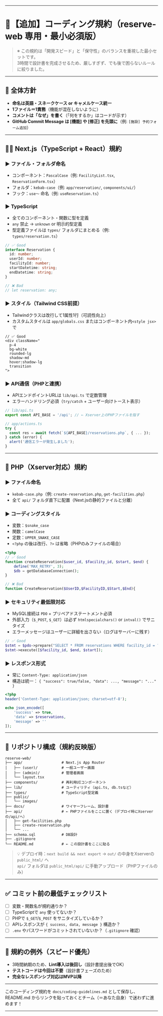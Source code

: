 
---

# 📜【追加】コーディング規約（reserve-web 専用・最小必須版）

> ※ この規約は「開発スピード」と「保守性」のバランスを重視した最小セットです。  
> 3時間で設計書を完成させるため、厳しすぎず、でも後で困らないルールに絞りました。

---

## 🎯 全体方針

- **命名は英語・スネークケース or キャメルケース統一**
- **1ファイル＝1責務**（機能が混在しないように）
- **コメントは「なぜ」を書く**（「何をするか」はコードが示す）
- **GitHub Commit Message は [機能] や [修正] を先頭に**（例: `[施設] 予約フォーム追加`）

---

## 🧑‍💻 Next.js（TypeScript + React）規約

### ▶ ファイル・フォルダ命名
- コンポーネント：`PascalCase`（例: `FacilityList.tsx`, `ReservationForm.tsx`）
- フォルダ：`kebab-case`（例: `app/reservation/`, `components/ui/`）
- フック：`use〜` 命名（例: `useReservation.ts`）

### ▶ TypeScript
- 全てのコンポーネント・関数に型を定義
- `any` 禁止 → `unknown` or 明示的型定義
- 型定義ファイルは `types/` フォルダにまとめる（例: `types/reservation.ts`）

```ts
// ✅ Good
interface Reservation {
  id: number;
  userId: number;
  facilityId: number;
  startDatetime: string;
  endDatetime: string;
}

// ❌ Bad
// let reservation: any;
```

### ▶ スタイル（Tailwind CSS前提）
- Tailwindクラスは改行して1属性1行（可読性向上）
- カスタムスタイルは `app/globals.css` またはコンポーネント内`<style jsx>`で

```tsx
// ✅ Good
<div className="
  p-4
  bg-white
  rounded-lg
  shadow-md
  hover:shadow-lg
  transition
">
```

### ▶ API通信（PHPと連携）
- APIエンドポイントURLは `lib/api.ts` で定数管理
- エラーハンドリング必須（`try/catch` + ユーザー向けトースト表示）

```ts
// lib/api.ts
export const API_BASE = '/api'; // ← Xserver上のPHPファイルを指す

// app/actions.ts
try {
  const res = await fetch(`${API_BASE}/reservations.php`, { ... });
} catch (error) {
  alert('通信エラーが発生しました');
}
```

---

## 🐘 PHP（Xserver対応）規約

### ▶ ファイル命名
- `kebab-case.php`（例: `create-reservation.php`, `get-facilities.php`）
- 全て `api/` フォルダ直下に配置（Next.jsの静的ファイルと分離）

### ▶ コーディングスタイル
- 変数：`$snake_case`
- 関数：`camelCase`
- 定数：`UPPER_SNAKE_CASE`
- `<?php` の後は改行、`?>` は省略（PHPのみファイルの場合）

```php
<?php
// ✅ Good
function createReservation($user_id, $facility_id, $start, $end) {
    define('MAX_RETRY', 3);
    $db = getDatabaseConnection();
}

// ❌ Bad
function CreateReservation($UserID,$FacilityID,$Start,$End){
```

### ▶ セキュリティ最低限対応
- MySQL接続は `PDO` + プリペアドステートメント必須
- 外部入力（`$_POST`, `$_GET`）は必ず `htmlspecialchars()` or `intval()` でサニタイズ
- エラーメッセージはユーザーに詳細を出さない（ログはサーバーに残す）

```php
// ✅ Good
$stmt = $pdo->prepare("SELECT * FROM reservations WHERE facility_id = ? AND start_datetime < ? AND end_datetime > ?");
$stmt->execute([$facility_id, $end, $start]);
```

### ▶ レスポンス形式
- 常に `Content-Type: application/json`
- 構造は統一： `{ "success": true/false, "data": ..., "message": "..." }`

```php
<?php
header('Content-Type: application/json; charset=utf-8');

echo json_encode([
    'success' => true,
    'data' => $reservations,
    'message' => ''
]);
```

---

## 📁 リポジトリ構成（規約反映版）

```
reserve-web/
├── app/                  # Next.js App Router
│   ├── (user)/           # 一般ユーザー画面
│   ├── (admin)/          # 管理者画面
│   └── layout.tsx
├── components/           # 再利用UIコンポーネント
├── lib/                  # ユーティリティ（api.ts, db.tsなど）
├── types/                # TypeScript型定義
├── public/
│   └── images/
├── docs/                 # ワイヤーフレーム、設計書
├── api/                  # ← PHPファイルをここに置く（デプロイ時にXserverの/api/へ）
│   ├── get-facilities.php
│   ├── create-reservation.php
│   └── ...
├── schema.sql            # DB設計
├── .gitignore
└── README.md             # ← この設計書をここに貼る
```

> 💡 デプロイ時：`next build && next export` → `out/` の中身をXserverの `public_html/` へ  
> `api/` フォルダは `public_html/api/` に手動アップロード（PHPファイルのみ）

---

## ✅ コミット前の最低チェックリスト

- [ ] 変数・関数名が規約通りか？
- [ ] TypeScriptで `any` 使ってないか？
- [ ] PHPで `$_GET`/`$_POST` をサニタイズしているか？
- [ ] APIレスポンスが `{ success, data, message }` 構造か？
- [ ] `.env` やパスワードがコミットされていないか？（`.gitignore` 確認）

---

## 📌 規約の例外（スピード優先）

- 3時間納期のため、**Lint導入は後回し**（設計書提出後でOK）
- **テストコードは今回は不要**（設計書フェーズのため）
- **完全なレスポンシブ対応はMVP以降**

---

このコーディング規約を `docs/coding-guidelines.md` として保存し、  
README.md からリンクを貼っておくとチーム（＝あなた自身）で迷わずに進めます！

---
